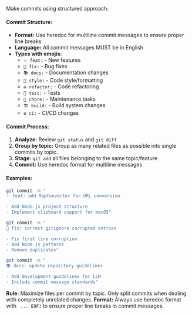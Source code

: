 Make commits using structured approach:

#### **Commit Structure:**
- **Format:** Use heredoc for multiline commit messages to ensure proper line breaks
- **Language:** All commit messages MUST be in English
- **Types with emojis:**
  - `✨ feat:` - New features
  - `🐛 fix:` - Bug fixes
  - `📚 docs:` - Documentation changes
  - `🎨 style:` - Code style/formatting
  - `♻️ refactor:` - Code refactoring
  - `🧪 test:` - Tests
  - `🔧 chore:` - Maintenance tasks
  - `🏗️ build:` - Build system changes
  - `⚙️ ci:` - CI/CD changes

#### **Commit Process:**
1. **Analyze:** Review `git status` and `git diff`
2. **Group by topic:** Group as many related files as possible into single commits by topic.
3. **Stage:** `git add` all files belonging to the same topic/feature
4. **Commit:** Use heredoc format for multiline messages

#### **Examples:**
```bash
git commit -m "
✨ feat: add MapConverter for URL conversion

- Add Node.js project structure
- Implement clipboard support for macOS"

git commit -m "
🐛 fix: correct gitignore corrupted entries

- Fix first line corruption
- Add Node.js patterns
- Remove duplicates"

git commit -m "
📚 docs: update repository guidelines

- Add development guidelines for LLM
- Include commit message standards"
```

**Rule:** Maximize files per commit by topic. Only split commits when dealing with completely unrelated changes.
**Format:** Always use heredoc format with ` ... EOF)` to ensure proper line breaks in commit messages.